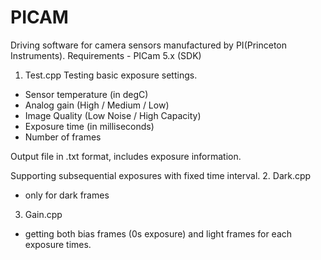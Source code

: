 # PICAM
Driving software for camera sensors manufactured by PI(Princeton Instruments).
Requirements - PICam 5.x (SDK)

1. Test.cpp
Testing basic exposure settings.
  - Sensor temperature (in degC)
  - Analog gain (High / Medium / Low)
  - Image Quality (Low Noise / High Capacity)
  - Exposure time (in milliseconds)
  - Number of frames

Output file in .txt format, includes exposure information.

Supporting subsequential exposures with fixed time interval.
2. Dark.cpp 
  - only for dark frames
3. Gain.cpp
  - getting both bias frames (0s exposure) and light frames for each exposure times.





